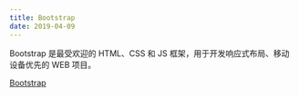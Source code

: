 ```yaml
---
title: Bootstrap
date: 2019-04-09
---
```




 Bootstrap 是最受欢迎的 HTML、CSS 和 JS 框架，用于开发响应式布局、移动设备优先的 WEB 项目。 



[Bootstrap]( https://v3.bootcss.com/ )